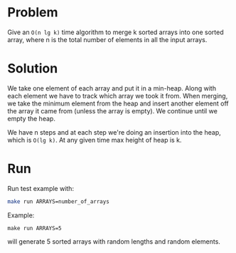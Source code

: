 # Problem

Give an ```O(n lg k)``` time algorithm to merge k sorted arrays into one sorted array,
where n is the total number of elements in all the input arrays.

# Solution

We take one element of each array and put it in a min-heap.
Along with each element we have to track which array we took it from.
When merging, we take the minimum element from the heap
and insert another element off the array it came from (unless the array is empty).
We continue until we empty the heap.

We have n steps and at each step we're doing an insertion into the heap,
which is ```O(lg k)```. At any given time max height of heap is k.

# Run

Run test example with:
```bash
make run ARRAYS=number_of_arrays
```

Example:
```
make run ARRAYS=5
```

will generate 5 sorted arrays with random lengths and random elements.
